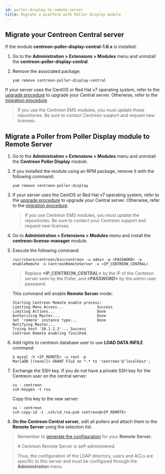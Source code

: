 ```yaml
---
id: poller-display-to-remote-server
title: Migrate a platform with Poller Display module
---
```


## Migrate your Centreon Central server

If the module **centreon-poller-display-central-1.6.x** is installed:

1. Go to the **Administration \> Extensions \> Modules** menu and uninstall the
**centreon-poller-display-central**.

2. Remove the associated package:

    ```shell
    yum remove centreon-poller-display-central
    ```

If your server uses the CentOS or Red Hat v7 operating system, refer to the
[upgrade procedure](../upgrade/upgrade-from-3-4.html) to upgrade your Central server.
Otherwise, refer to the [migration procedure](../migrate/migrate-from-3-4.html).

> If you use the Centreon EMS modules, you must update these repositories. Be sure
> to contact Centreon support and request new licenses.

## Migrate a Poller from Poller Display module to Remote Server

1. Go to the **Administration \> Extensions \> Modules** menu and uninstall the
**Centreon Poller Display** module.

2. If you installed the module using an RPM package, remove it with the
following command:

    ```shell
    yum remove centreon-poller-display
    ```

3. If your server uses the CentOS or Red Hat v7 operating system, refer to the
[upgrade procedure](../upgrade/upgrade-from-3-4.html) to upgrade your Central server.
Otherwise, refer to the [migration procedure](../migrate/migrate-from-3-4.html).

    > If you use Centreon EMS modules, you must update the repositories. Be sure to
    > contact your Centreon support and request new licenses.

4. Go to **Administration \> Extensions \> Modules** menu and install the
**centreon-license-manager** module.

5. Execute the following command:

    ```shell
    /usr/share/centreon/bin/centreon -u admin -p <PASSWORD> -a enableRemote -o CentreonRemoteServer -v <IP_CENTREON_CENTRAL>
    ```

    > Replace **\<IP\_CENTREON\_CENTRAL\>** by the IP of the Centreon server seen by the
    > Poller, and **\<PASSWORD\>** by the admin user password.

    This command will enable **Remote Server** mode:

    ```shell
    Starting Centreon Remote enable process:
    Limiting Menu Access...               Success
    Limiting Actions...                   Done
    Authorizing Master...                 Done
    Set 'remote' instance type...         Done
    Notifying Master...
    Trying host '10.1.2.3'... Success
    Centreon Remote enabling finished.
    ```

6. Add rights to centreon database user to use **LOAD DATA INFILE** command:

    ```shell
    $ mysql -h <IP_REMOTE> -u root -p
    MariaDB [(none)]> GRANT FILE on *.* to 'centreon'@'localhost';
    ```

7. Exchange the SSH key. If you do not have a private SSH key for the Centreon
user on the central server:

    ```shell
    su - centreon
    ssh-keygen -t rsa
    ```

    Copy this key to the new server:

    ```shell
    su - centreon
    ssh-copy-id -i .ssh/id_rsa.pub centreon@<IP_REMOTE>
    ```

8. **On the Centreon Central server**, edit all pollers and attach them to the
**Remote Server** using the selection list.

> Remember to [generate the configuration](../monitoring/deploy.html) for your **Remote
> Server**.

> A Centreon Remote Server is self-administered.
>
> Thus, the configuration of the
> LDAP directory, users and ACLs are specific to this server and must be
> configured through the **Administration** menu.
